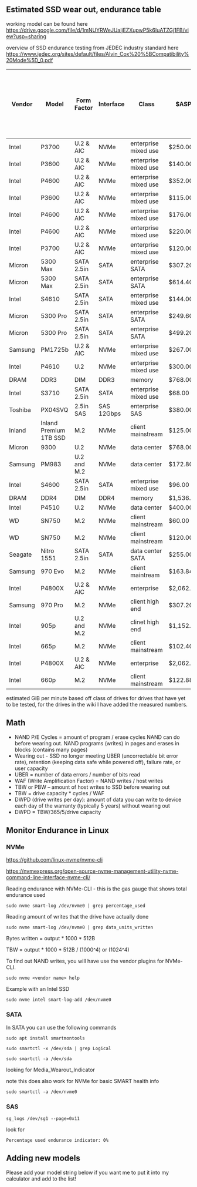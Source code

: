 ## Estimated SSD wear out, endurance table

working model can be found here
https://drive.google.com/file/d/1mNUYRWeJUaijEZXupwP5k6IuATZGj1FB/view?usp=sharing

overview of SSD endurance testing from JEDEC industry standard here
https://www.jedec.org/sites/default/files/Alvin_Cox%20%5BCompatibility%20Mode%5D_0.pdf


| Vendor  | Model                  | Form Factor | Interface  | Class                | $ASP      | $/GB  | User Capacity (GB): | usable GiB in OS | Raw Capacity (GiB) | Raw Capacity (GB) | Overprovisioning / Spare area | NAND P/E Cycles | Write Amplification Factor (WAF) | rated life in years | estimated NAND endurance (TBW, WAF=1) | Calculated Endurance (TBW) | Spec sheet rated TBW | DWPD over 5 years (calculated) |  | GiB/min | Num concurrent k=32 | User write bandwidth (MB/s) | SSD NAND write bandwidth (MB/s) | days to wear out (drive full, worst case) | years to wear out (drive full, worst case) | days to wear out (WAF=1) | years to wear out (WAF=1) | total amount plotted before wear out worse case (TiB) | total amount plotted before wear out best case (TiB) | $/TiB plotted worst case (high WAF) | $/TiB plotted best case (WAF=1) |
|---------|------------------------|-------------|------------|----------------------|-----------|-------|---------------------|------------------|--------------------|-------------------|-------------------------------|-----------------|----------------------------------|---------------------|---------------------------------------|----------------------------|----------------------|--------------------------------|--|---------|---------------------|-----------------------------|---------------------------------|-------------------------------------------|--------------------------------------------|--------------------------|---------------------------|-------------------------------------------------------|------------------------------------------------------|-------------------------------------|---------------------------------|
| Intel   | P3700                  | U.2 & AIC   | NVMe       | enterprise mixed use | $250.00   | $0.16 | 1600                | 1455.5           | 2400               | 2577              | 37.9%                         | 25000           | 1.5                              | 5                   | 64425                                 | 42950                      | 43800                | 14.71                          |  | 0.2     | 4                   | 286                         | 429                             | 1736                                      | 4.76                                       | 2604                     | 7.13                      | 1953                                                  | 2930                                                 | $0.13                               | $0.09                           |
| Intel   | P3600                  | U.2 & AIC   | NVMe       | enterprise mixed use | $140.00   | $0.09 | 1600                | 1455.5           | 2000               | 2147              | 25.5%                         | 10000           | 2.5                              | 5                   | 21475                                 | 8590                       | 8760                 | 2.94                           |  | 0.2     | 4                   | 286                         | 716                             | 347                                       | 0.95                                       | 868                      | 2.38                      | 391                                                   | 977                                                  | $0.36                               | $0.14                           |
| Intel   | P4600                  | U.2 & AIC   | NVMe       | enterprise mixed use | $352.00   | $0.11 | 3200                | 2910.9           | 5000               | 5369              | 40.4%                         | 10000           | 1.8                              | 5                   | 53687                                 | 29826                      | 18200                | 5.11                           |  | 0.2     | 8                   | 573                         | 1031                            | 603                                       | 1.65                                       | 1085                     | 2.97                      | 1356                                                  | 2441                                                 | $0.26                               | $0.14                           |
| Intel   | P3600                  | U.2 & AIC   | NVMe       | enterprise mixed use | $115.00   | $0.10 | 1200                | 1091.6           | 1500               | 1611              | 25.5%                         | 10000           | 2.5                              | 5                   | 16106                                 | 6442                       | 6570                 | 2.94                           |  | 0.2     | 3                   | 215                         | 537                             | 347                                       | 0.95                                       | 868                      | 2.38                      | 293                                                   | 732                                                  | $0.39                               | $0.16                           |
| Intel   | P4600                  | U.2 & AIC   | NVMe       | enterprise mixed use | $176.00   | $0.11 | 1600                | 1455.5           | 2500               | 2684              | 40.4%                         | 6000            | 1.8                              | 5                   | 16106                                 | 8948                       | 8990                 | 3.06                           |  | 0.2     | 4                   | 286                         | 515                             | 362                                       | 0.99                                       | 651                      | 1.78                      | 407                                                   | 732                                                  | $0.43                               | $0.24                           |
| Intel   | P4600                  | U.2 & AIC   | NVMe       | enterprise mixed use | $220.00   | $0.11 | 2000                | 1819.3           | 3125               | 3355              | 40.4%                         | 6000            | 1.8                              | 5                   | 20133                                 | 11185                      | 11080                | 3.06                           |  | 0.2     | 5                   | 358                         | 644                             | 362                                       | 0.99                                       | 651                      | 1.78                      | 509                                                   | 916                                                  | $0.43                               | $0.24                           |
| Intel   | P3700                  | U.2 & AIC   | NVMe       | enterprise mixed use | $120.00   | $0.30 | 400                 | 363.9            | 510                | 548               | 27.0%                         | 20000           | 1.5                              | 5                   | 10952                                 | 7301                       | 7300                 | 10.00                          |  | 0.2     | 1                   | 72                          | 107                             | 1181                                      | 3.23                                       | 1771                     | 4.85                      | 332                                                   | 498                                                  | $0.36                               | $0.24                           |
| Micron  | 5300 Max               | SATA 2.5in  | SATA       | enterprise SATA      | $307.20   | $0.16 | 1920                | 1746.6           | 2600               | 2792              | 31.2%                         | 10000           | 2.28                             | 5                   | 27917                                 | 12244                      | 17520                | 3.49                           |  | 0.15    | 5                   | 268                         | 612                             | 528                                       | 1.45                                       | 1204                     | 3.30                      | 557                                                   | 1270                                                 | $0.55                               | $0.24                           |
| Micron  | 5300 Max               | SATA 2.5in  | SATA       | enterprise SATA      | $614.40   | $0.16 | 3840                | 3493.1           | 5200               | 5583              | 31.2%                         | 10000           | 2.28                             | 5                   | 55835                                 | 24489                      | 24528                | 3.49                           |  | 0.15    | 10                  | 537                         | 1224                            | 528                                       | 1.45                                       | 1204                     | 3.30                      | 1114                                                  | 2539                                                 | $0.55                               | $0.24                           |
| Intel   | S4610                  | SATA 2.5in  | SATA       | enterprise mixed use | $144.00   | $0.15 | 960                 | 873.3            | 1200               | 1288              | 25.5%                         | 10000           | 2.2                              | 5                   | 12885                                 | 5857                       | 5800                 | 3.34                           |  | 0.15    | 2                   | 107                         | 236                             | 631                                       | 1.73                                       | 1389                     | 3.81                      | 266                                                   | 586                                                  | $0.54                               | $0.25                           |
| Micron  | 5300 Pro               | SATA 2.5in  | SATA       | enterprise SATA      | $249.60   | $0.13 | 1920                | 1746.6           | 2048               | 2199              | 12.7%                         | 10000           | 5                                | 5                   | 21990                                 | 4398                       | 5256                 | 1.26                           |  | 0.15    | 5                   | 268                         | 1342                            | 190                                       | 0.52                                       | 948                      | 2.60                      | 200                                                   | 1000                                                 | $1.25                               | $0.25                           |
| Micron  | 5300 Pro               | SATA 2.5in  | SATA       | enterprise SATA      | $499.20   | $0.13 | 3840                | 3493.1           | 4096               | 4398              | 12.7%                         | 10000           | 5                                | 5                   | 43980                                 | 8796                       | 8410                 | 1.26                           |  | 0.15    | 10                  | 537                         | 2684                            | 190                                       | 0.52                                       | 948                      | 2.60                      | 400                                                   | 2000                                                 | $1.25                               | $0.25                           |
| Samsung | PM1725b                | U.2 & AIC   | NVMe       | enterprise mixed use | $267.00   | $0.17 | 1600                | 1455.5           | 2048               | 2199              | 27.2%                         | 10000           | 2.5                              | 5                   | 21990                                 | 8796                       | 8760                 | 3.01                           |  | 0.2     | 4                   | 286                         | 716                             | 356                                       | 0.97                                       | 889                      | 2.44                      | 400                                                   | 1000                                                 | $0.67                               | $0.27                           |
| Intel   | P4610                  | U.2         | NVMe       | enterprise mixed use | $300.00   | $0.19 | 1600                | 1455.5           | 2112               | 2268              | 29.4%                         | 10000           | 2.4                              | 5                   | 22677                                 | 9449                       | 10613                | 3.24                           |  | 0.2     | 4                   | 286                         | 687                             | 382                                       | 1.05                                       | 917                      | 2.51                      | 430                                                   | 1031                                                 | $0.70                               | $0.29                           |
| DRAM    | DDR3                   | DIM         | DDR3       | memory               | $768.00   | $1.50 | 512                 | 465.8            | 512                | 550               | 6.9%                          | 100000          | 1                                | 5                   | 54976                                 | 54976                      |                      | 58.84                          |  | 0.2     | 1                   | 72                          | 72                              | 8889                                      | 24.35                                      | 8889                     | 24.35                     | 2500                                                  | 2500                                                 | $0.31                               | $0.31                           |
| Intel   | S3710                  | SATA 2.5in  | SATA       | enterprise mixed use | $68.00    | $0.17 | 400                 | 363.9            | 700                | 752               | 46.8%                         | 6000            | 1.5                              | 5                   | 4510                                  | 3006                       | 8300                 | 4.12                           |  | 0.15    | 1                   | 54                          | 81                              | 648                                       | 1.78                                       | 972                      | 2.66                      | 137                                                   | 205                                                  | $0.50                               | $0.33                           |
| Toshiba | PX04SVQ                | 2.5in SAS   | SAS 12Gbps | enterprise SAS       | $380.00   | $0.24 | 1600                | 1455.5           | 2200               | 2362              | 32%                           | 10000           | 2.7                              | 5                   | 23622                                 | 8749                       | 8760                 | 3.00                           |  | 0.2     | 4                   | 286                         | 773                             | 354                                       | 0.97                                       | 955                      | 2.62                      | 398                                                   | 1074                                                 | $0.96                               | $0.35                           |
| Inland  | Inland Premium 1TB SSD | M.2         | NVMe       | client mainstream    | $125.00   | $0.12 | 1024                | 931.5            | 1024               | 1100              | 7%                            | 7000            | 4.81                             | 5                   | 7697                                  | 1600                       | 1600                 | 0.86                           |  | 0.2     | 2                   | 143                         | 689                             | 129                                       | 0.35                                       | 622                      | 1.70                      | 73                                                    | 350                                                  | $1.72                               | $0.36                           |
| Micron  | 9300                   | U.2         | NVMe       | data center          | $768.00   | $0.20 | 3840                | 3493.1           | 4096               | 4398              | 13%                           | 10000           | 5.5                              | 5                   | 43980                                 | 7996                       | 8400                 | 1.14                           |  | 0.2     | 10                  | 716                         | 3937                            | 129                                       | 0.35                                       | 711                      | 1.95                      | 364                                                   | 2000                                                 | $2.11                               | $0.38                           |
| Samsung | PM983                  | U.2 and M.2 | NVMe       | data center          | $172.80   | $0.18 | 960                 | 873.3            | 1045               | 1122              | 14.4%                         | 7000            | 5.6                              | 5                   | 7854                                  | 1403                       | 1366.56              | 0.80                           |  | 0.2     | 2                   | 143                         | 802                             | 113                                       | 0.31                                       | 635                      | 1.74                      | 64                                                    | 357                                                  | $2.71                               | $0.48                           |
| Intel   | S4600                  | SATA 2.5in  | SATA       | enterprise mixed use | $96.00    | $0.20 | 480                 | 436.6            | 768                | 825               | 41.8%                         | 5000            | 1.8                              | 5                   | 4123                                  | 2291                       | 2950                 | 2.61                           |  | 0.15    | 1                   | 54                          | 97                              | 494                                       | 1.35                                       | 889                      | 2.44                      | 104                                                   | 188                                                  | $0.92                               | $0.51                           |
| DRAM    | DDR4                   | DIM         | DDR4       | memory               | $1,536.00 | $3.00 | 512                 | 465.8            | 512                | 550               | 6.9%                          | 100000          | 1                                | 5                   | 54976                                 | 54976                      |                      | 58.84                          |  | 0.2     | 1                   | 72                          | 72                              | 8889                                      | 24.35                                      | 8889                     | 24.35                     | 2500                                                  | 2500                                                 | $0.61                               | $0.61                           |
| Intel   | P4510                  | U.2         | NVMe       | data center          | $400.00   | $0.20 | 2000                | 1819.3           | 2112               | 2268              | 11.8%                         | 5000            | 4.5                              | 5                   | 11339                                 | 2520                       | 2054                 | 0.69                           |  | 0.2     | 5                   | 358                         | 1611                            | 81                                        | 0.22                                       | 367                      | 1.00                      | 115                                                   | 516                                                  | $3.49                               | $0.78                           |
| WD      | SN750                  | M.2         | NVMe       | client mainstream    | $60.00    | $0.12 | 500                 | 454.8            | 512                | 550               | 9%                            | 3000            | 5.5                              | 5                   | 1649                                  | 300                        | 300                  | 0.33                           |  | 0.2     | 1                   | 72                          | 394                             | 48                                        | 0.13                                       | 267                      | 0.73                      | 14                                                    | 75                                                   | $4.40                               | $0.80                           |
| WD      | SN750                  | M.2         | NVMe       | client mainstream    | $120.00   | $0.12 | 1000                | 909.7            | 1024               | 1100              | 9%                            | 3000            | 5.5                              | 5                   | 3299                                  | 600                        | 600                  | 0.33                           |  | 0.2     | 2                   | 143                         | 787                             | 48                                        | 0.13                                       | 267                      | 0.73                      | 27                                                    | 150                                                  | $4.40                               | $0.80                           |
| Seagate | Nitro 1551             | SATA 2.5in  | SATA       | data center SATA     | $255.00   | $0.27 | 960                 | 873.3            | 1250               | 1342              | 28%                           | 5000            | 3                                | 5                   | 6711                                  | 2237                       | 2390                 | 1.28                           |  | 0.15    | 2                   | 107                         | 322                             | 241                                       | 0.66                                       | 723                      | 1.98                      | 102                                                   | 305                                                  | $2.51                               | $0.84                           |
| Samsung | 970 Evo                | M.2         | NVMe       | client maintream     | $163.84   | $0.16 | 1024                | 931.5            | 1024               | 1100              | 6.9%                          | 3000            | 5                                | 5                   | 3299                                  | 660                        | 600                  | 0.35                           |  | 0.2     | 2                   | 143                         | 716                             | 53                                        | 0.15                                       | 267                      | 0.73                      | 30                                                    | 150                                                  | $5.46                               | $1.09                           |
| Intel   | P4800X                 | U.2 & AIC   | NVMe       | enterprise           | $2,062.50 | $2.75 | 750                 | 682.3            | 750                | 805               | 7%                            | 50000           | 1                                | 5                   | 40265                                 | 40265                      | 41000                | 29.42                          |  | 0.2     | 2                   | 143                         | 143                             | 3255                                      | 8.92                                       | 3255                     | 8.92                      | 1831                                                  | 1831                                                 | $1.13                               | $1.13                           |
| Samsung | 970 Pro                | M.2         | NVMe       | client high end      | $307.20   | $0.30 | 1024                | 931.5            | 1024               | 1100              | 6.9%                          | 5000            | 5                                | 5                   | 5498                                  | 1100                       | 1200                 | 0.59                           |  | 0.2     | 2                   | 143                         | 716                             | 89                                        | 0.24                                       | 444                      | 1.22                      | 50                                                    | 250                                                  | $6.14                               | $1.23                           |
| Intel   | 905p                   | U.2 and M.2 | NVMe       | clinet high end      | $1,152.00 | $1.20 | 960                 | 873.3            | 960                | 1031              | 7%                            | 20000           | 1                                | 5                   | 20616                                 | 20616                      | 17520                | 11.77                          |  | 0.2     | 2                   | 143                         | 143                             | 1667                                      | 4.57                                       | 1667                     | 4.57                      | 938                                                   | 938                                                  | $1.23                               | $1.23                           |
| Intel   | 665p                   | M.2         | NVMe       | client mainstream    | $102.40   | $0.10 | 1024                | 931.5            | 1024               | 1100              | 6.9%                          | 1500            | 5                                | 5                   | 1649                                  | 330                        | 300                  | 0.18                           |  | 0.2     | 2                   | 143                         | 716                             | 27                                        | 0.07                                       | 133                      | 0.37                      | 15                                                    | 75                                                   | $6.83                               | $1.37                           |
| Intel   | P4800X                 | U.2 & AIC   | NVMe       | enterprise           | $2,062.50 | $5.50 | 375                 | 341.1            | 375                | 403               | 7%                            | 50000           | 1                                | 5                   | 20133                                 | 20133                      | 41000                | 29.42                          |  | 0.2     | 1                   | 72                          | 72                              | 3255                                      | 8.92                                       | 3255                     | 8.92                      | 916                                                   | 916                                                  | $2.25                               | $2.25                           |
| Intel   | 660p                   | M.2         | NVMe       | client mainstream    | $122.88   | $0.12 | 1024                | 931.5            | 1024               | 1100              | 6.9%                          | 1000            | 5                                | 5                   | 1100                                  | 220                        | 200                  | 0.12                           |  | 0.2     | 2                   | 143                         | 716                             | 18                                        | 0.05                                       | 89                       | 0.24                      | 10                                                    | 50                                                   | $12.29                              | $2.46                           |


estimated GiB per minute based off class of drives for drives that have yet to be tested, for the drives in the wiki I have added the measured numbers.

## Math
* NAND P/E Cycles = amount of program / erase cycles NAND can do before wearing out. NAND programs (writes) in pages and erases in blocks (contains many pages)
* Wearing out - SSD no longer meeting UBER (uncorrectable bit error rate),  retention (keeping data safe while powered off), failure rate, or user capacity
* UBER = number of data errors / number of bits read
* WAF (Write Amplification Factor) = NAND writes / host writes
* TBW or PBW – amount of host writes to SSD before wearing out
* TBW = drive capacity * cycles / WAF
* DWPD (drive writes per day): amount of data you can write to device each day of the warranty (typically 5 years) without wearing out
* DWPD = TBW/365/5/drive capacity

## Monitor Endurance in Linux


### NVMe
https://github.com/linux-nvme/nvme-cli

https://nvmexpress.org/open-source-nvme-management-utility-nvme-command-line-interface-nvme-cli/

Reading endurance with NVMe-CLI - this is the gas gauge that shows total endurance used 

`sudo nvme smart-log /dev/nvme0 | grep percentage_used`
	
Reading amount of writes that the drive have actually done

`sudo nvme smart-log /dev/nvme0 | grep data_units_written`
	
Bytes written = output * 1000 * 512B

TBW = output * 1000 * 512B / (1000^4) or (1024^4)

To find out NAND writes, you will have use the vendor plugins for NVMe-CLI.

`sudo nvme <vendor name> help`

Example with an Intel SSD

`sudo nvme intel smart-log-add /dev/nvme0`


### SATA
In SATA you can use the following commands

`sudo apt install smartmontools`

`sudo smartctl -x /dev/sda | grep Logical`

`sudo smartctl -a /dev/sda`

looking for Media_Wearout_Indicator

note this does also work for NVMe for basic SMART health info

`sudo smartctl -a /dev/nvme0`

### SAS
`sg_logs /dev/sg1 --page=0x11`

look for

```Percentage used endurance indicator: 0%```

## Adding new models
Please add your model string below if you want me to put it into my calculator and add to the list!